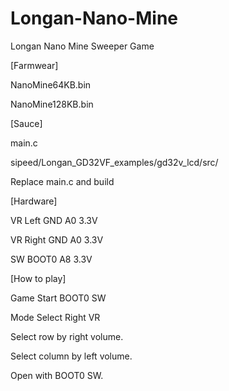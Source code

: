 # Longan-Nano-Mine
Longan Nano Mine Sweeper Game

[Farmwear]

NanoMine64KB.bin

NanoMine128KB.bin

[Sauce]

main.c

sipeed/Longan_GD32VF_examples/gd32v_lcd/src/

Replace main.c and build

[Hardware]

VR Left GND A0 3.3V

VR Right GND A0 3.3V

SW BOOT0 A8 3.3V

[How to play]

Game Start BOOT0 SW

Mode Select Right VR

Select row by right volume.

Select column by left volume.

Open with BOOT0 SW.

